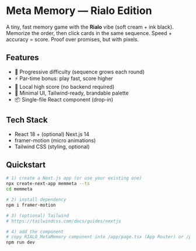 # Meta Memory — Rialo Edition

A tiny, fast memory game with the **Rialo** vibe (soft cream + ink black).
Memorize the order, then click cards in the same sequence. Speed + accuracy = score.
Proof over promises, but with pixels.
## Features
- 🧠 Progressive difficulty (sequence grows each round)
- ⚡ Par-time bonus: play fast, score higher
- 💾 Local high score (no backend required)
- 🎨 Minimal UI, Tailwind-ready, brandable palette
- 📦 Single-file React component (drop-in)

## Tech Stack
- React 18 + (optional) Next.js 14
- framer-motion (micro animations)
- Tailwind CSS (styling, optional)

## Quickstart

```bash
# 1) create a Next.js app (or use your existing one)
npx create-next-app memmeta --ts
cd memmeta

# 2) install dependency
npm i framer-motion

# 3) (optional) Tailwind
# https://tailwindcss.com/docs/guides/nextjs

# 4) add the component
# copy RIALO_MetaMemory component into /app/page.tsx (App Router) or /pages/index.tsx
npm run dev
